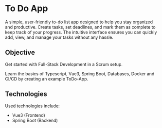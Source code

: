 # To Do App

A simple, user-friendly to-do list app designed to help you stay organized and productive. Create tasks, set deadlines, and mark them as complete to keep track of your progress. The intuitive interface ensures you can quickly add, view, and manage your tasks without any hassle.

## Objective 

Get started with Full-Stack Development in a Scrum setup.

Learn the basics of Typescript, Vue3, Spring Boot, Databases, Docker and CI/CD by creating an example ToDo-App.

## Technologies

Used technologies include:
* Vue3 (Frontend)
* Spring Boot (Backend)
